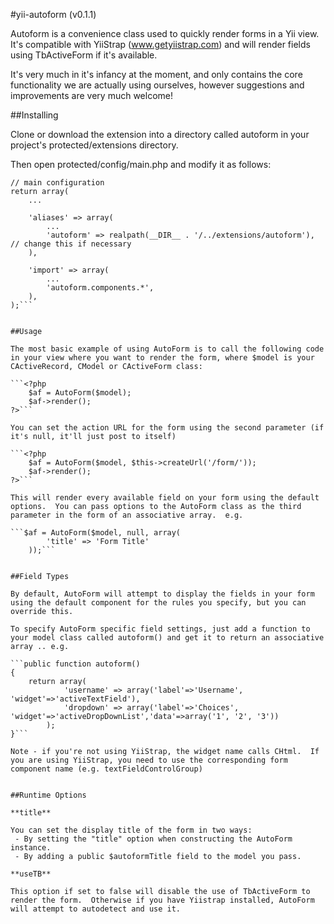 #yii-autoform (v0.1.1)

Autoform is a convenience class used to quickly render forms in a Yii view.  It's compatible with YiiStrap (www.getyiistrap.com) and will render fields using TbActiveForm if it's available.

It's very much in it's infancy at the moment, and only contains the core functionality we are actually using ourselves, however suggestions and improvements are very much welcome!


##Installing

Clone or download the extension into a directory called autoform in your project's protected/extensions directory.

Then open protected/config/main.php and modify it as follows:

```<?php
// main configuration
return array(
	...

    'aliases' => array(
        ...
        'autoform' => realpath(__DIR__ . '/../extensions/autoform'), // change this if necessary
    ),

    'import' => array(
        ...
        'autoform.components.*',
    ),
);```


##Usage

The most basic example of using AutoForm is to call the following code in your view where you want to render the form, where $model is your CActiveRecord, CModel or CActiveForm class:

```<?php
	$af = AutoForm($model);
	$af->render();
?>```

You can set the action URL for the form using the second parameter (if it's null, it'll just post to itself)

```<?php
	$af = AutoForm($model, $this->createUrl('/form/'));
	$af->render();
?>```

This will render every available field on your form using the default options.  You can pass options to the AutoForm class as the third parameter in the form of an associative array.  e.g.

```$af = AutoForm($model, null, array(
		'title' => 'Form Title'
	));```


##Field Types

By default, AutoForm will attempt to display the fields in your form using the default component for the rules you specify, but you can override this.

To specify AutoForm specific field settings, just add a function to your model class called autoform() and get it to return an associative array .. e.g.

```public function autoform()
{
    return array(
            'username' => array('label'=>'Username', 'widget'=>'activeTextField'),
            'dropdown' => array('label'=>'Choices', 'widget'=>'activeDropDownList','data'=>array('1', '2', '3'))
        );
}```

Note - if you're not using YiiStrap, the widget name calls CHtml.  If you are using YiiStrap, you need to use the corresponding form component name (e.g. textFieldControlGroup)


##Runtime Options

**title**

You can set the display title of the form in two ways:
 - By setting the "title" option when constructing the AutoForm instance.
 - By adding a public $autoformTitle field to the model you pass.

**useTB**

This option if set to false will disable the use of TbActiveForm to render the form.  Otherwise if you have Yiistrap installed, AutoForm will attempt to autodetect and use it.

